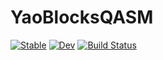 # YaoBlocksQASM

[![Stable](https://img.shields.io/badge/docs-stable-blue.svg)](https://Sov-trotter.github.io/YaoBlocksQASM.jl/stable)
[![Dev](https://img.shields.io/badge/docs-dev-blue.svg)](https://Sov-trotter.github.io/YaoBlocksQASM.jl/dev)
[![Build Status](https://github.com/Sov-trotter/YaoBlocksQASM.jl/workflows/CI/badge.svg)](https://github.com/Sov-trotter/YaoBlocksQASM.jl/actions)

